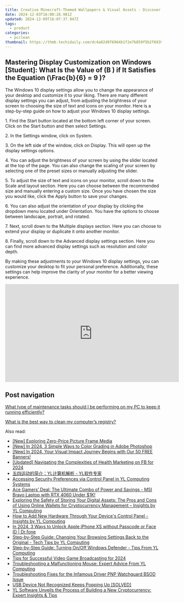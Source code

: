 ```yaml
---
title: Creative Minecraft-Themed Wallpapers & Visual Assets - Discover Unique Designs at YL Computing
date: 2024-12-03T16:00:28.981Z
updated: 2024-12-09T16:07:37.947Z
tags:
  - product
categories:
  - pcclean
thumbnail: https://thmb.techidaily.com/dc4a82d976964b1f2e7b859f5b2f6939dbc4ceccf4ea97b9d7a6a6bfaea9749c.jpg
---
```


## Mastering Display Customization on Windows [Student]: What Is the Value of \(B \) if It Satisfies the Equation \(\Frac{b}{6} = 9 \)?

The Windows 10 display settings allow you to change the appearance of your desktop and customize it to your liking. There are many different display settings you can adjust, from adjusting the brightness of your screen to choosing the size of text and icons on your monitor. Here is a step-by-step guide on how to adjust your Windows 10 display settings. 

1\. Find the Start button located at the bottom left corner of your screen. Click on the Start button and then select Settings.

2\. In the Settings window, click on System.

3\. On the left side of the window, click on Display. This will open up the display settings options. 

4\. You can adjust the brightness of your screen by using the slider located at the top of the page. You can also change the scaling of your screen by selecting one of the preset sizes or manually adjusting the slider.

5\. To adjust the size of text and icons on your monitor, scroll down to the Scale and layout section. Here you can choose between the recommended size and manually entering a custom size. Once you have chosen the size you would like, click the Apply button to save your changes.

6\. You can also adjust the orientation of your display by clicking the dropdown menu located under Orientation. You have the options to choose between landscape, portrait, and rotated.

7\. Next, scroll down to the Multiple displays section. Here you can choose to extend your display or duplicate it onto another monitor.

8\. Finally, scroll down to the Advanced display settings section. Here you can find more advanced display settings such as resolution and color depth. 

By making these adjustments to your Windows 10 display settings, you can customize your desktop to fit your personal preference. Additionally, these settings can help improve the clarity of your monitor for a better viewing experience.

<!-- affiliate ads begin -->
<iframe width="560" height="315" src="https://www.youtube.com/embed/SgRVYjqB70s?si=My_2cDvJVdincQRu" title="YouTube video player" frameborder="0" allow="accelerometer; autoplay; clipboard-write; encrypted-media; gyroscope; picture-in-picture; web-share" referrerpolicy="strict-origin-when-cross-origin" allowfullscreen></iframe>
<!-- affiliate ads end -->

## Post navigation

[What type of maintenance tasks should I be performing on my PC to keep it running efficiently?](https://tools.techidaily.com/pcclean/products/)

[What is the best way to clean my computer’s registry?](https://tools.techidaily.com/pcclean/products/)

<ins class="adsbygoogle"
     style="display:block"
     data-ad-format="autorelaxed"
     data-ad-client="ca-pub-7571918770474297"
     data-ad-slot="1223367746"></ins>

<ins class="adsbygoogle"
     style="display:block"
     data-ad-client="ca-pub-7571918770474297"
     data-ad-slot="8358498916"
     data-ad-format="auto"
     data-full-width-responsive="true"></ins>

<span class="atpl-alsoreadstyle">Also read:</span>
<div><ul>
<li><a href="https://some-knowledge.techidaily.com/new-exploring-zero-price-picture-frame-media/"><u>[New] Exploring Zero-Price Picture Frame Media</u></a></li>
<li><a href="https://fox-access.techidaily.com/new-in-2024-3-simple-ways-to-color-grading-in-adobe-photoshop/"><u>[New] In 2024, 3 Simple Ways to Color Grading in Adobe Photoshop</u></a></li>
<li><a href="https://youtube-web.techidaily.com/n-2024-your-visual-impact-journey-begins-with-our-50-free-banners/"><u>[New] In 2024, Your Visual Impact Journey Begins with Our 50 FREE Banners!</u></a></li>
<li><a href="https://vp-tips.techidaily.com/updated-navigating-the-complexities-of-health-marketing-on-fb-for-2024/"><u>[Updated] Navigating the Complexities of Health Marketing on FB for 2024</u></a></li>
<li><a href="https://discover-awesome.techidaily.com/1732514659355-yl-yl/"><u>五四运动的简介：YL计算机解析 - YL软件专家</u></a></li>
<li><a href="https://discover-awesome.techidaily.com/accessing-security-preferences-via-control-panel-in-yl-computing-systems/"><u>Accessing Security Preferences via Control Panel in YL Computing Systems</u></a></li>
<li><a href="https://hardware-help.techidaily.com/ace-gamers-deal-the-ultimate-combo-of-power-and-savings-msi-bravo-laptop-with-rtx-4060-under-1k/"><u>Ace Gamers’ Deal: The Ultimate Combo of Power and Savings - MSI Bravo Laptop with RTX 4060 Under $1K!</u></a></li>
<li><a href="https://discover-awesome.techidaily.com/exploring-the-safety-of-storing-your-digital-assets-the-pros-and-cons-of-using-online-wallets-for-cryptocurrency-management-insights-by-yl-computing/"><u>Exploring the Safety of Storing Your Digital Assets: The Pros and Cons of Using Online Wallets for Cryptocurrency Management – Insights by YL Computing</u></a></li>
<li><a href="https://discover-awesome.techidaily.com/how-to-add-new-hardware-through-your-devices-control-panel-insights-by-yl-computing/"><u>How to Add New Hardware Through Your Device's Control Panel - Insights by YL Computing</u></a></li>
<li><a href="https://iphone-unlock.techidaily.com/in-2024-3-ways-to-unlock-apple-iphone-xs-without-passcode-or-face-id-drfone-by-drfone-ios/"><u>In 2024, 3 Ways to Unlock Apple iPhone XS without Passcode or Face ID | Dr.fone</u></a></li>
<li><a href="https://discover-awesome.techidaily.com/step-by-step-guide-changing-your-browsing-settings-back-to-the-original-tech-tips-by-yl-computing/"><u>Step-by-Step Guide: Changing Your Browsing Settings Back to the Original - Tech Tips by YL Computing</u></a></li>
<li><a href="https://discover-awesome.techidaily.com/step-by-step-guide-turning-onoff-windows-defender-tips-from-yl-computing/"><u>Step-by-Step Guide: Turning On/Off Windows Defender - Tips From YL Computing</u></a></li>
<li><a href="https://screen-mirroring-recording.techidaily.com/tips-for-successful-video-game-broadcasting-for-2024/"><u>Tips for Successful Video Game Broadcasting for 2024</u></a></li>
<li><a href="https://discover-awesome.techidaily.com/troubleshooting-a-malfunctioning-mouse-expert-advice-from-yl-computing/"><u>Troubleshooting a Malfunctioning Mouse: Expert Advice From YL Computing</u></a></li>
<li><a href="https://blue-screen-error.techidaily.com/troubleshooting-fixes-for-the-infamous-driver-pnp-watchguard-bsod-issue/"><u>Troubleshooting Fixes for the Infamous Driver PNP Watchguard BSOD Issue</u></a></li>
<li><a href="https://common-error.techidaily.com/usb-device-not-recognized-keeps-popping-up-solved/"><u>USB Device Not Recognized Keeps Popping Up [SOLVED]</u></a></li>
<li><a href="https://discover-awesome.techidaily.com/yl-software-unveils-the-process-of-building-a-new-cryptocurrency-expert-insights-and-tips/"><u>YL Software Unveils the Process of Building a New Cryptocurrency: Expert Insights & Tips</u></a></li>
</ul></div>


